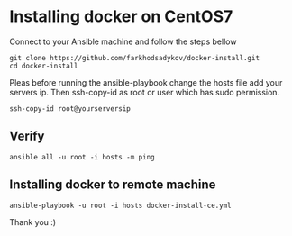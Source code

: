 # Installing docker on CentOS7
Connect to your Ansible machine and follow the steps bellow
```
git clone https://github.com/farkhodsadykov/docker-install.git
cd docker-install
```

Pleas before running the ansible-playbook change the hosts file add your servers ip. Then ssh-copy-id as root or user which has sudo permission.
```
ssh-copy-id root@yourserversip
```

## Verify
```
ansible all -u root -i hosts -m ping
```

## Installing docker to remote machine 
```
ansible-playbook -u root -i hosts docker-install-ce.yml
```


Thank you :) 
